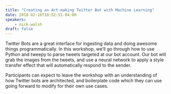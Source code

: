 ```yaml
---
title: "Creating an Art-making Twitter Bot with Machine Learning"
date: 2018-02-16T18:52:51-04:00
speakers:
    - nick-walsh
draft: false
---
```


Twitter Bots are a great interface for ingesting data and doing awesome things programmatically. In this workshop, we’ll go through how to use Python and tweepy to parse tweets targeted at our    bot account. Our bot will grab the images from the tweets, and use a neural network to apply a style transfer effect that will automatically respond to the sender.

Participants can expect to leave the workshop with an understanding of how Twitter bots are architected, and boilerplate code which they can use going forward to modify for their own use cases.